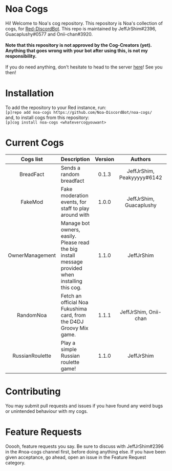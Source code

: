 # Noa Cogs <br>
Hi! Welcome to Noa's cog repository. This repository is Noa's collection of cogs, for [Red-DiscordBot](https://github.com/Cog-Creators/Red-DiscordBot). This repo is maintained by JeffJrShim#2396, Guacaplushy#0577 and Onii-chan#3920. <br><br>
**Note that this repository is not approved by the Cog-Creators (yet). Anything that goes wrong with your bot after using this, is not my responsibility.** <br><br>
If you do need anything, don't hesitate to head to the server [here](https://discord.gg/RSAetqdhRU)! See you then!
# Installation <br>
To add the repository to your Red instance, run: <br>
`[p]repo add noa-cogs https://github.com/Noa-DiscordBot/noa-cogs/`<br>
and, to install cogs from this repository: <br>
`[p]cog install noa-cogs <whatevercogyouwant>`<br>
# Current Cogs <br>
| Cogs list | Description | Version | Authors | Stable? | Hidden? |
|:---:|---|:---:|:---:|:---:|:---:|
| BreadFact | Sends a random breadfact | 0.1.3 | JeffJrShim, Peakyyyyy#6142 | ❌ | ❌ |
| FakeMod | Fake moderation events, for staff to play around with | 1.0.0 | JeffJrShim, Guacaplushy | ✅ | ❌ |
| OwnerManagement | Manage bot owners, easily. Please read the big install message provided when installing this cog. | 1.1.0 | JeffJrShim | ✅ | ❌ |
| RandomNoa | Fetch an official Noa Fukushima card, from the D4DJ Groovy Mix game. | 1.1.1 | JeffJrShim, Onii-chan | ✅ | ❌ |
| RussianRoulette | Play a simple Russian roulette game! | 1.1.0 | JeffJrShim | ✅ | ❌ |

# Contributing <br>
You may submit pull requests and issues if you have found any weird bugs or unintended behaviour with my cogs. <br>
# Feature Requests <br>
Ooooh, feature requests you say. Be sure to discuss with JeffJrShim#2396 in the #noa-cogs channel first, before doing anything else. If you have been given acceptance, go ahead, open an issue in the Feature Request category. 
